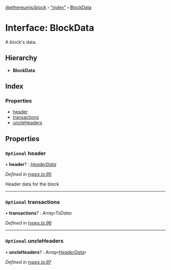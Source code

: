 [@ethereumjs/block](../README.md) › ["index"](../modules/_index_.md) › [BlockData](_index_.blockdata.md)

# Interface: BlockData

A block's data.

## Hierarchy

* **BlockData**

## Index

### Properties

* [header](_index_.blockdata.md#optional-header)
* [transactions](_index_.blockdata.md#optional-transactions)
* [uncleHeaders](_index_.blockdata.md#optional-uncleheaders)

## Properties

### `Optional` header

• **header**? : *[HeaderData](_index_.headerdata.md)*

*Defined in [types.ts:95](https://github.com/ethereumjs/ethereumjs-monorepo/blob/master/packages/block/src/types.ts#L95)*

Header data for the block

___

### `Optional` transactions

• **transactions**? : *Array‹TxData›*

*Defined in [types.ts:96](https://github.com/ethereumjs/ethereumjs-monorepo/blob/master/packages/block/src/types.ts#L96)*

___

### `Optional` uncleHeaders

• **uncleHeaders**? : *Array‹[HeaderData](_index_.headerdata.md)›*

*Defined in [types.ts:97](https://github.com/ethereumjs/ethereumjs-monorepo/blob/master/packages/block/src/types.ts#L97)*
